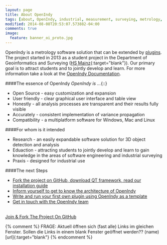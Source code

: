 ```yaml
---
layout: page
title: About OpenIndy
tags: [about, OpenIndy, industrial, measurement, surveying, metrology, laser, tracker, tacheometer, tachymeter, Industrie, Vermessung]
modified: 2014-08-08T20:53:07.573882-04:00
comments: true
image:
  feature: banner_oi_proto.jpg
---
```


OpenIndy is a metrology software solution that can be extended by [plugins](https://github.com/OpenIndy/OiPluginTemplate). The project started in 2013 as a student project in the Department of Geoinformatics and Surveying ([HS Mainz](https://www.hs-mainz.de/technology/geoinformatics-and-surveying/index.html){:target="blank"}). Our primary goal is to attract students and to jointly develop and learn. For more information take a look at the [OpenIndy Documentation](/documentation).


####The essence of OpenIndy
*OpenIndy is ...*{::}

* Open Source - easy customization and expansion
* User friendly - clear graphical user interface and table view
* Honestly - all analysis processes are transparent and their results fully visible
* Accurately - consistent implementation of variance propagation
* Compatibility - a multiplatform software for Windows, Mac and Linux

####For whom is it intended

* Research - an easily expandable software solution for 3D object detection and analysis
* Eduaction - attracting students to jointly develop and learn to gain knowledge in the areas of software engineering and industrial surveying
* Praxis - designed for industrial use

####The next Steps

* [Fork the project on GitHub, download QT framework, read our installation guide](/download)
* [Inform yourself to get to know the architecture of OpenIndy](/documentation)
* [Write and run your first own plugin using OpenIndy as a template](/plugins)
* [Get in touch with the OpenIndy team](http://sigma3d.de/unternehmen/service/kontakt.html)

<br>
<a markdown="0" href="https://github.com/OpenIndy/OpenIndy" class="btn">Join & Fork The Project On GitHub</a>

{% comment %} 
    FRAGE: Aktuell öffnen sich (fast alle) Links im gleichen Fenster. 
    Sollen die Links in einem blank Fenster geöffnet werden?? (name)[url]{:target="blank"}
{% endcomment %}


